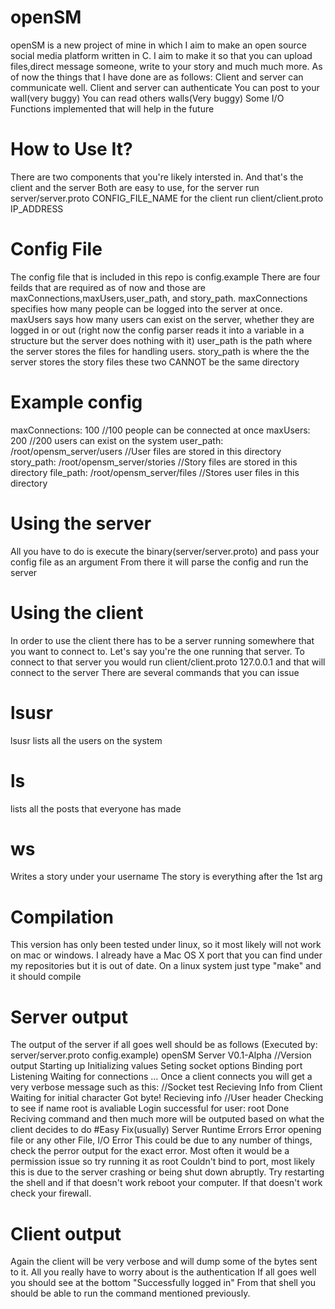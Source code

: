 # openSM
openSM is a new project of mine in which I aim to make an open source social media platform written in C. I aim to make it so that you can upload files,direct message someone, write to your story and much much more. As of now the things that I have done are as follows:
Client and server can communicate well.
Client and server can authenticate
You can post to your wall(very buggy)
You can read others walls(Very buggy)
Some I/O Functions implemented that will help in the future
# How to Use It?
There are two components that you're likely intersted in. And that's the client and the server
Both are easy to use, for the server run server/server.proto CONFIG_FILE_NAME
for the client run client/client.proto IP_ADDRESS
# Config File
The config file that is included in this repo is config.example
There are four feilds that are required as of now and those are maxConnections,maxUsers,user_path, and story_path.
maxConnections specifies how many people can be logged into the server at once.
maxUsers says how many users can exist on the server, whether they are logged in or out (right now the config parser reads it into a variable in a structure but the
server does nothing with it)
user_path is the path where the server stores the files for handling users.
story_path is where the the server stores the story files
these two CANNOT be the same directory
# Example config
maxConnections: 100 //100 people can be connected at once
maxUsers: 200 //200 users can exist on the system
user_path: /root/opensm_server/users //User files are stored in this directory
story_path: /root/opensm_server/stories //Story files are stored in this directory
file_path: /root/opensm_server/files //Stores user files in this directory
# Using the server
All you have to do is execute the binary(server/server.proto) and pass your config file as an argument
From there it will parse the config and run the server
# Using the client
In order to use the client there has to be a server running somewhere that you want to connect to. Let's say you're the one running that server.
To connect to that server you would run client/client.proto 127.0.0.1 and that will connect to the server
There are several commands that you can issue
# lsusr
lsusr lists all the users on the system
# ls
lists all the posts that everyone has made
# ws
Writes a story under your username The story is everything after the 1st arg
# Compilation
This version has only been tested under linux, so it most likely will not work on mac or windows. I already have a Mac OS X port that you can find under my repositories
but it is out of date. On a linux system just type "make" and it should compile
# Server output
The output of the server if all goes well should be as follows
(Executed by: server/server.proto config.example)
openSM Server V0.1-Alpha //Version output
Starting up
Initializing values
Seting socket options
Binding port
Listening
Waiting for connections ...
Once a client connects you will get a very verbose message such as this:
//Socket test
Recieving Info from Client
Waiting for initial character
Got byte!
Recieving info
//User header
Checking to see if name root is avaliable
Login successful for user: root
Done
Reciving command
and then much more will be outputed based on what the client decides to do
#Easy Fix(usually) Server Runtime Errors
Error opening file or any other File, I/O Error
This could be due to any number of things, check the perror output for the exact error. Most often it would be a permission issue
so try running it as root
Couldn't bind to port, most likely this is due to the server crashing or being shut down abruptly. Try restarting the shell and if that doesn't work
reboot your computer. If that doesn't work check your firewall.
# Client output
Again the client will be very verbose and will dump some of the bytes sent to it. All you really have to worry about is the authentication
If all goes well you should see at the bottom "Successfully logged in"
From that shell you should be able to run the command mentioned previously.

